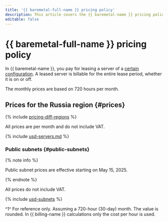 ```yaml
---
title: '{{ baremetal-full-name }} pricing policy'
description: This article covers the {{ baremetal-name }} pricing policy.
editable: false
---
```


# {{ baremetal-full-name }} pricing policy



In {{ baremetal-name }}, you pay for leasing a server of a [certain configuration](concepts/server-configurations.md). A leased server is billable for the entire lease period, whether it is on or off.

The monthly prices are based on 720 hours per month.

## Prices for the Russia region {#prices}

{% include [pricing-diff-regions](../_includes/pricing-diff-regions.md) %}




All prices are per month and do not include VAT.

{% include [usd-servers.md](../_pricing/baremetal/usd-servers.md) %}


### Public subnets {#public-subnets}

{% note info %}

Public subnet prices are effective starting on May 15, 2025.

{% endnote %}



All prices do not include VAT.

{% include [usd-subnets](../_pricing/baremetal/usd-subnets.md) %}


^1^ For reference only. Assuming a 720-hour (30-day) month. The value is rounded. In {{ billing-name }} calculations only the cost per hour is used.
